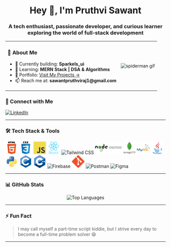 
<h1 align="center">Hey 👋, I'm Pruthvi Sawant</h1>
<h3 align="center">A tech enthusiast, passionate developer, and curious learner exploring the world of full-stack development</h3>


<table>
  <tr>
    <td>
      <h3>🚀 About Me</h3>
      <ul>
        <li>🔭 Currently building: <strong>Sparkels_ui</strong></li>
        <li>🌱 Learning: <strong>MERN Stack | DSA & Algorithms</strong></li>
        <li>💼 Portfolio: <a href="https://portfolio-main-xot1.vercel.app/">Visit My Projects →</a></li>
        <li>📫 Reach me at: <strong>sawantpruthviraj1@gmail.com</strong></li>
      </ul>
    </td>
    <td>
      <img src="https://media1.tenor.com/m/0OyQ-otXuXMAAAAd/spider-man-harry-osborn.gif" alt="spiderman gif" width="400"/>
    </td>
  </tr>
</table>

### 🔗 Connect with Me

<p align="left">
  <a href="https://www.linkedin.com/in/pruthviraj-sawant-965869282/" target="blank">
    <img src="https://img.shields.io/badge/LinkedIn-blue?style=for-the-badge&logo=linkedin&logoColor=white" alt="LinkedIn"/>
  </a>
</p>

---

### 🛠️ Tech Stack & Tools

<p align="left">
  <img src="https://raw.githubusercontent.com/devicons/devicon/master/icons/html5/html5-original-wordmark.svg" alt="HTML" width="40" height="40"/>
  <img src="https://raw.githubusercontent.com/devicons/devicon/master/icons/css3/css3-original-wordmark.svg" alt="CSS" width="40" height="40"/>
  <img src="https://raw.githubusercontent.com/devicons/devicon/master/icons/javascript/javascript-original.svg" alt="JavaScript" width="40" height="40"/>
  <img src="https://raw.githubusercontent.com/devicons/devicon/master/icons/react/react-original-wordmark.svg" alt="React" width="40" height="40"/>
  <img src="https://www.vectorlogo.zone/logos/tailwindcss/tailwindcss-icon.svg" alt="Tailwind CSS" width="40" height="40"/>
  <img src="https://raw.githubusercontent.com/devicons/devicon/master/icons/nodejs/nodejs-original-wordmark.svg" alt="Node.js" width="40" height="40"/>
  <img src="https://raw.githubusercontent.com/devicons/devicon/master/icons/express/express-original-wordmark.svg" alt="Express" width="40" height="40"/>
  <img src="https://raw.githubusercontent.com/devicons/devicon/master/icons/mongodb/mongodb-original-wordmark.svg" alt="MongoDB" width="40" height="40"/>
  <img src="https://raw.githubusercontent.com/devicons/devicon/master/icons/mysql/mysql-original-wordmark.svg" alt="MySQL" width="40" height="40"/>
  <img src="https://raw.githubusercontent.com/devicons/devicon/master/icons/java/java-original.svg" alt="Java" width="40" height="40"/>
  <img src="https://raw.githubusercontent.com/devicons/devicon/master/icons/python/python-original.svg" alt="Python" width="40" height="40"/>
  <img src="https://raw.githubusercontent.com/devicons/devicon/master/icons/c/c-original.svg" alt="C" width="40" height="40"/>
  <img src="https://raw.githubusercontent.com/devicons/devicon/master/icons/cplusplus/cplusplus-original.svg" alt="C++" width="40" height="40"/>
  <img src="https://www.vectorlogo.zone/logos/firebase/firebase-icon.svg" alt="Firebase" width="40" height="40"/>
  <img src="https://raw.githubusercontent.com/devicons/devicon/master/icons/git/git-original.svg" alt="Git" width="40" height="40"/>
  <img src="https://www.vectorlogo.zone/logos/getpostman/getpostman-icon.svg" alt="Postman" width="40" height="40"/>
  <img src="https://www.vectorlogo.zone/logos/figma/figma-icon.svg" alt="Figma" width="40" height="40"/>
</p>

---

### 📊 GitHub Stats

<p align="center">
  <img src="https://github-readme-stats.vercel.app/api/top-langs/?username=pruthviraj-sawant&layout=compact&theme=tokyonight" alt="Top Languages" />
</p>

---

### ⚡ Fun Fact

> I may call myself a part-time script kiddie, but I strive every day to become a full-time problem solver 😄

---



